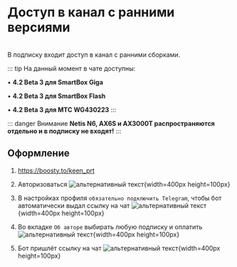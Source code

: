 # Доступ в канал с ранними версиями

<br/>
В подписку входит доступ в канал с ранними сборками.<br/>

::: tip На данный момент в чате доступны:

• **4.2 Beta 3 для SmartBox Giga**

• **4.2 Beta 3 для SmartBox Flash**

• **4.2 Beta 3 для MTC WG430223**
:::

::: danger Внимание
**Netis N6, AX6S и AX3000T распространяются отдельно и в подписку не входят!**
:::

## Оформление

1. https://boosty.to/keen_prt
2. Авторизоваться
   ![альтернативный текст](/assets/images/wiki/helpful/boosty/2.png){width=400px height=100px}

3. В настройках профиля `обязательно подключить Telegram`, чтобы бот автоматически выдал ссылку на чат
   ![альтернативный текст](/assets/images/wiki/helpful/boosty/3.png){width=400px height=100px}

4. Во вкладке `Об авторе` выбирать любую подписку и оплатить
   ![альтернативный текст](/assets/images/wiki/helpful/boosty/4.png){width=400px height=100px}

5. Бот пришлёт ссылку на чат
   ![альтернативный текст](/assets/images/wiki/helpful/boosty/5.png){width=400px height=100px}
